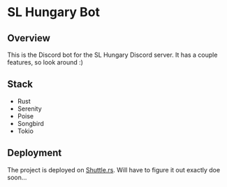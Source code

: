 # SL Hungary Bot

## Overview
This is the Discord bot for the SL Hungary Discord server. It has a couple features, so look around :)

## Stack
- Rust
- Serenity
- Poise
- Songbird
- Tokio

## Deployment
The project is deployed on [Shuttle.rs](https://shuttle.rs/). Will have to figure it out exactly doe soon...
